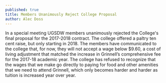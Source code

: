 ```yaml
---
published: true
title: Members Unanimously Reject College Proposal
author: Alec Doss
---
```

In a special meeting UGSDW members unanimously rejected the College's final proposal for the 2017-2018 contract. The college offered a paltry ten cent raise, but only starting in 2018. The members have communicated to the college that, for now, they will not accept a wage below $9.60, a cost of living adjustment that matched the increase in Grinnell’s comprehensive fee for the 2017-18 academic year. The college has refused to recognize that the wages that we make go directly to paying for food and other amenities that we need to attend Grinnell, which only becomes harder and harder as tuition is increased year over year.
